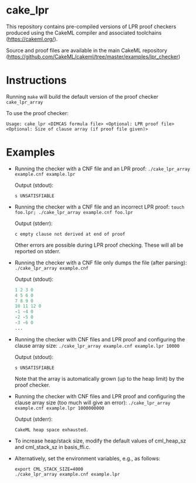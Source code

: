 # cake_lpr
This repository contains pre-compiled versions of LPR proof checkers produced using the CakeML compiler and associated toolchains (https://cakeml.org/).

Source and proof files are available in the main CakeML repository (https://github.com/CakeML/cakeml/tree/master/examples/lpr_checker)

# Instructions

Running `make` will build the default version of the proof checker `cake_lpr_array`

To use the proof checker:

`Usage: cake_lpr <DIMCAS formula file> <Optional: LPR proof file> <Optional: Size of clause array (if proof file given)>`

# Examples

- Running the checker with a CNF file and an LPR proof: `./cake_lpr_array example.cnf example.lpr`

  Output (stdout):
  ```
  s UNSATISFIABLE
  ```


- Running the checker with a CNF file and an incorrect LPR proof: `touch foo.lpr; ./cake_lpr_array example.cnf foo.lpr`


  Output (stderr):
  ```
  c empty clause not derived at end of proof
  ```
  
  Other errors are possible during LPR proof checking. These will all be reported on stderr.


- Running the checker with a CNF file only dumps the file (after parsing): `./cake_lpr_array example.cnf`

  Output (stdout):
  ```p cnf 12 22
  1 2 3 0
  4 5 6 0
  7 8 9 0
  10 11 12 0
  -1 -4 0
  -2 -5 0
  -3 -6 0
  ...
  ```

- Running the checker with CNF files and LPR proof and configuring the clause array size: `./cake_lpr_array example.cnf example.lpr 10000`

  Output (stdout):
  ```
  s UNSATISFIABLE
  ```

  Note that the array is automatically grown (up to the heap limit) by the proof checker.

- Running the checker with CNF files and LPR proof and configuring the clause array size (too much will give an error): `./cake_lpr_array example.cnf example.lpr 1000000000`

  Output (stderr):
  ```
  CakeML heap space exhausted.
  ```

- To increase heap/stack size, modify the default values of cml_heap_sz and cml_stack_sz in basis_ffi.c.

- Alternatively, set the environment variables, e.g., as follows:

  ```export CML_HEAP_SIZE=4000
  export CML_STACK_SIZE=4000
  ./cake_lpr_array example.cnf example.lpr
  ```
